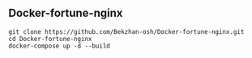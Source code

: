 ## Docker-fortune-nginx
```
git clone https://github.com/Bekzhan-osh/Docker-fortune-nginx.git
cd Docker-fortune-nginx
docker-compose up -d --build
```
